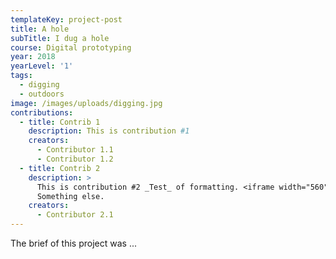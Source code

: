 ```yaml
---
templateKey: project-post
title: A hole
subTitle: I dug a hole
course: Digital prototyping
year: 2018
yearLevel: '1'
tags:
  - digging
  - outdoors
image: /images/uploads/digging.jpg
contributions:
  - title: Contrib 1
    description: This is contribution #1
    creators:
      - Contributor 1.1
      - Contributor 1.2
  - title: Contrib 2
    description: >
      This is contribution #2 _Test_ of formatting. <iframe width="560" height="315" src="https://www.youtube.com/embed/y4eOe1xLCvQ" frameborder="0" allow="autoplay; encrypted-media" allowfullscreen></iframe>
      Something else.
    creators:
      - Contributor 2.1
---
```


The brief of this project was ...
